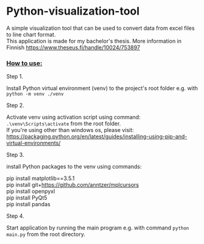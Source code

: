 # Python-visualization-tool

A simple visualization tool that can be used to convert data from excel files to line chart format.<br/>
This application is made for my bachelor's thesis. More information in Finnish https://www.theseus.fi/handle/10024/753897
<br/>

### <ins>How to use:</ins>

Step 1. 

Install Python virtual environment (venv) to the project's root folder e.g. with `python -m venv ./venv`

Step 2.

Activate venv using activation script using command: `.\venv\Scripts\activate` from the root folder. <br/>
If you're using other than windows os, please visit: https://packaging.python.org/en/latest/guides/installing-using-pip-and-virtual-environments/

Step 3. 

install Python packages to the venv using commands: <br/>

pip install matplotlib==3.5.1 <br/>
pip install git+https://github.com/anntzer/mplcursors <br/>
pip install openpyxl <br/>
pip install PyQt5 <br/>
pip install pandas <br/>

Step 4. 

Start application by running the main program e.g. with command `python main.py` from the root directory.




